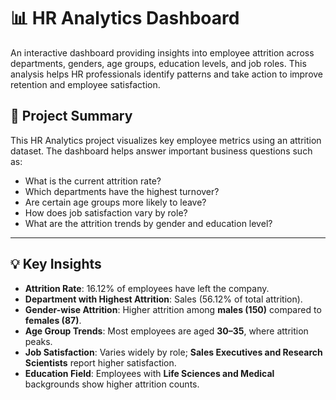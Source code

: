 # 📊 HR Analytics Dashboard

An interactive dashboard providing insights into employee attrition across departments, genders, age groups, education levels, and job roles. This analysis helps HR professionals identify patterns and take action to improve retention and employee satisfaction.


## 📌 Project Summary

This HR Analytics project visualizes key employee metrics using an attrition dataset. The dashboard helps answer important business questions such as:

- What is the current attrition rate?
- Which departments have the highest turnover?
- Are certain age groups more likely to leave?
- How does job satisfaction vary by role?
- What are the attrition trends by gender and education level?

---

## 💡 Key Insights

- **Attrition Rate**: 16.12% of employees have left the company.
- **Department with Highest Attrition**: Sales (56.12% of total attrition).
- **Gender-wise Attrition**: Higher attrition among **males (150)** compared to **females (87)**.
- **Age Group Trends**: Most employees are aged **30–35**, where attrition peaks.
- **Job Satisfaction**: Varies widely by role; **Sales Executives and Research Scientists** report higher satisfaction.
- **Education Field**: Employees with **Life Sciences and Medical** backgrounds show higher attrition counts.
